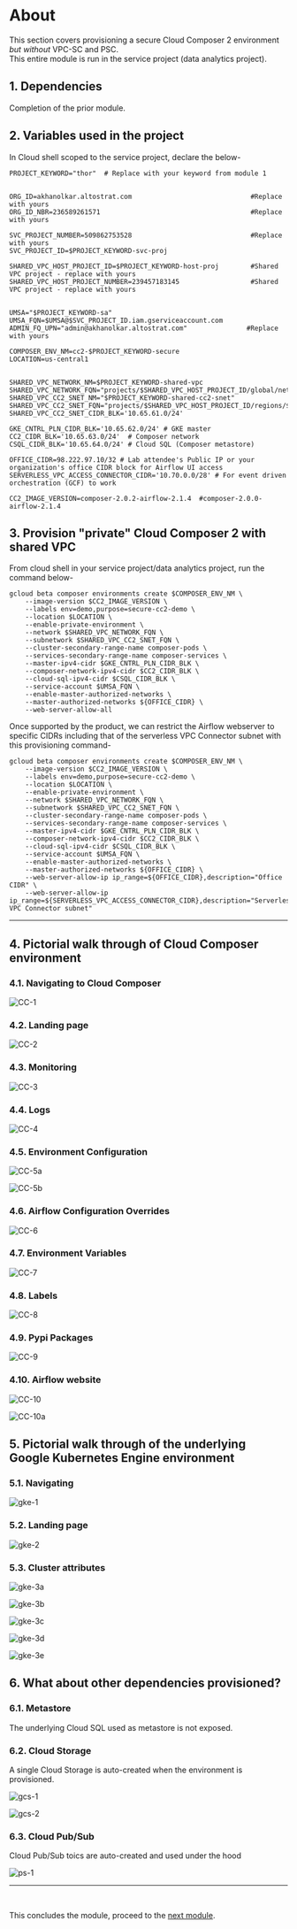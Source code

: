 # About

This section covers provisioning a secure Cloud Composer 2 environment *but without* VPC-SC and PSC.<br>
This entire module is run in the service project (data analytics project).

## 1. Dependencies

Completion of the prior module.

## 2. Variables used in the project

In Cloud shell scoped to the service project, declare the below-
```
PROJECT_KEYWORD="thor"  # Replace with your keyword from module 1


ORG_ID=akhanolkar.altostrat.com                              #Replace with yours
ORG_ID_NBR=236589261571                                      #Replace with yours

SVC_PROJECT_NUMBER=509862753528                              #Replace with yours
SVC_PROJECT_ID=$PROJECT_KEYWORD-svc-proj                     

SHARED_VPC_HOST_PROJECT_ID=$PROJECT_KEYWORD-host-proj        #Shared VPC project - replace with yours
SHARED_VPC_HOST_PROJECT_NUMBER=239457183145                  #Shared VPC project - replace with yours


UMSA="$PROJECT_KEYWORD-sa"
UMSA_FQN=$UMSA@$SVC_PROJECT_ID.iam.gserviceaccount.com
ADMIN_FQ_UPN="admin@akhanolkar.altostrat.com"               #Replace with yours

COMPOSER_ENV_NM=cc2-$PROJECT_KEYWORD-secure
LOCATION=us-central1


SHARED_VPC_NETWORK_NM=$PROJECT_KEYWORD-shared-vpc
SHARED_VPC_NETWORK_FQN="projects/$SHARED_VPC_HOST_PROJECT_ID/global/networks/$SHARED_VPC_NETWORK_NM"
SHARED_VPC_CC2_SNET_NM="$PROJECT_KEYWORD-shared-cc2-snet"
SHARED_VPC_CC2_SNET_FQN="projects/$SHARED_VPC_HOST_PROJECT_ID/regions/$LOCATION/subnetworks/$SHARED_VPC_CC2_SNET_NM"
SHARED_VPC_CC2_SNET_CIDR_BLK='10.65.61.0/24'

GKE_CNTRL_PLN_CIDR_BLK='10.65.62.0/24' # GKE master
CC2_CIDR_BLK='10.65.63.0/24'  # Composer network
CSQL_CIDR_BLK='10.65.64.0/24' # Cloud SQL (Composer metastore)

OFFICE_CIDR=98.222.97.10/32 # Lab attendee's Public IP or your organization's office CIDR block for Airflow UI access
SERVERLESS_VPC_ACCESS_CONNECTOR_CIDR='10.70.0.0/28' # For event driven orchestration (GCF) to work

CC2_IMAGE_VERSION=composer-2.0.2-airflow-2.1.4  #composer-2.0.0-airflow-2.1.4
```


## 3. Provision "private" Cloud Composer 2 with shared VPC

From cloud shell in your service project/data analytics project, run the command below-

```
gcloud beta composer environments create $COMPOSER_ENV_NM \
    --image-version $CC2_IMAGE_VERSION \
    --labels env=demo,purpose=secure-cc2-demo \
    --location $LOCATION \
    --enable-private-environment \
    --network $SHARED_VPC_NETWORK_FQN \
    --subnetwork $SHARED_VPC_CC2_SNET_FQN \
    --cluster-secondary-range-name composer-pods \
    --services-secondary-range-name composer-services \
    --master-ipv4-cidr $GKE_CNTRL_PLN_CIDR_BLK \
    --composer-network-ipv4-cidr $CC2_CIDR_BLK \
    --cloud-sql-ipv4-cidr $CSQL_CIDR_BLK \
    --service-account $UMSA_FQN \
    --enable-master-authorized-networks \
    --master-authorized-networks ${OFFICE_CIDR} \
    --web-server-allow-all
```


Once supported by the product, we can restrict the Airflow webserver to specific CIDRs including that of the serverless VPC Connector subnet with this provisioning command-
```
gcloud beta composer environments create $COMPOSER_ENV_NM \
    --image-version $CC2_IMAGE_VERSION \
    --labels env=demo,purpose=secure-cc2-demo \
    --location $LOCATION \
    --enable-private-environment \
    --network $SHARED_VPC_NETWORK_FQN \
    --subnetwork $SHARED_VPC_CC2_SNET_FQN \
    --cluster-secondary-range-name composer-pods \
    --services-secondary-range-name composer-services \
    --master-ipv4-cidr $GKE_CNTRL_PLN_CIDR_BLK \
    --composer-network-ipv4-cidr $CC2_CIDR_BLK \
    --cloud-sql-ipv4-cidr $CSQL_CIDR_BLK \
    --service-account $UMSA_FQN \
    --enable-master-authorized-networks \
    --master-authorized-networks ${OFFICE_CIDR} \
    --web-server-allow-ip ip_range=${OFFICE_CIDR},description="Office CIDR" \
    --web-server-allow-ip ip_range=${SERVERLESS_VPC_ACCESS_CONNECTOR_CIDR},description="Serverless VPC Connector subnet"
```

<hr>

## 4. Pictorial walk through of Cloud Composer environment

### 4.1. Navigating to Cloud Composer

![CC-1](../00-images/2b-01-navigate.png)

### 4.2. Landing page

![CC-2](../00-images/2b-02-landing.png)

### 4.3. Monitoring 

![CC-3](../00-images/2b-03-monitoring.png)

### 4.4. Logs

![CC-4](../00-images/2b-04-logs.png)

### 4.5. Environment Configuration 

![CC-5a](../00-images/2b-05-ec.png)

![CC-5b](../00-images/2b-05-ec-2.png)

### 4.6. Airflow Configuration Overrides 

![CC-6](../00-images/2b-06-ac.png)

### 4.7. Environment Variables 

![CC-7](../00-images/2b-07-ev.png)

### 4.8. Labels

![CC-8](../00-images/2b-08-lbl.png)

### 4.9. Pypi Packages 

![CC-9](../00-images/2b-09-pypi.png)

### 4.10. Airflow website

![CC-10](../00-images/2b-10-af-uri.png)

![CC-10a](../00-images/2b-11-af.png)

## 5. Pictorial walk through of the underlying Google Kubernetes Engine environment

### 5.1. Navigating

![gke-1](../00-images/2b-12-k8s.png)

### 5.2. Landing page

![gke-2](../00-images/2b-13-k8s.png)

### 5.3. Cluster attributes 

![gke-3a](../00-images/2b-14-k8s.png)

![gke-3b](../00-images/2b-15-k8s.png)

![gke-3c](../00-images/2b-16-k8s.png)

![gke-3d](../00-images/2b-17-k8s.png)

![gke-3e](../00-images/2b-18-k8s.png)


## 6. What about other dependencies provisioned?

### 6.1. Metastore
The underlying Cloud SQL used as metastore is not exposed. 


### 6.2. Cloud Storage
A single Cloud Storage is auto-created when the environment is provisioned.

![gcs-1](../00-images/2b-20-gcs.png)

![gcs-2](../00-images/2b-21-gcs.png)



### 6.3. Cloud Pub/Sub
Cloud Pub/Sub toics are auto-created and used under the hood

![ps-1](../00-images/2b-22-pubsub.png)

<hr>
<br>

This concludes the module, proceed to the [next module](02c-secure-cc2-iteration1-HWD-Base.md).

